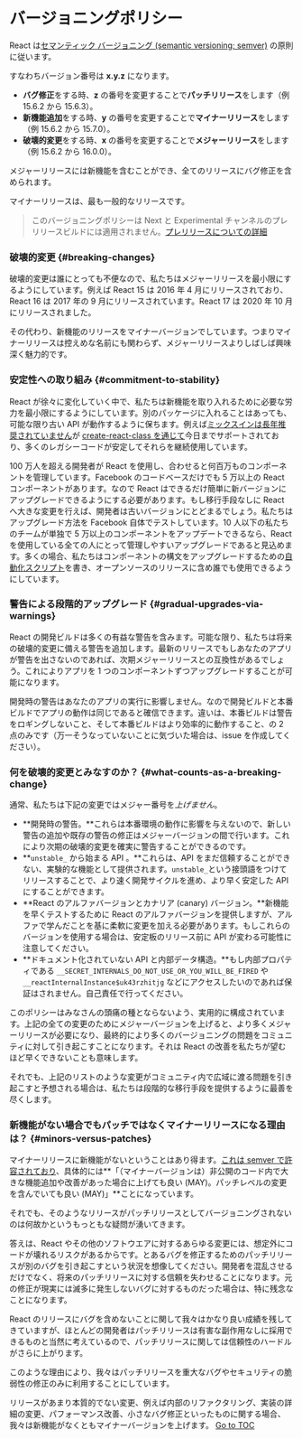 
# バージョニングポリシー


React は[セマンティック バージョニング (semantic versioning; semver)](https://semver.org/) の原則に従います。

すなわちバージョン番号は **x.y.z** になります。

* **バグ修正**をする時、**z** の番号を変更することで**パッチリリース**をします（例 15.6.2 から 15.6.3）。
* **新機能追加**をする時、**y** の番号を変更することで**マイナーリリース**をします（例 15.6.2 から 15.7.0）。
* **破壊的変更**をする時、**x** の番号を変更することで**メジャーリリース**をします（例 15.6.2 から 16.0.0）。

メジャーリリースには新機能を含むことができ、全てのリリースにバグ修正を含められます。

マイナーリリースは、最も一般的なリリースです。

> このバージョニングポリシーは Next と Experimental チャンネルのプレリリースビルドには適用されません。[プレリリースについての詳細](./release-channels.html)

### 破壊的変更 {#breaking-changes}

破壊的変更は誰にとっても不便なので、私たちはメジャーリリースを最小限にするようにしています。例えば React 15 は 2016 年 4 月にリリースされており、React 16 は 2017 年の 9 月にリリースされています。React 17 は 2020 年 10 月にリリースされました。

その代わり、新機能のリリースをマイナーバージョンでしています。つまりマイナーリリースは控えめな名前にも関わらず、メジャーリリースよりしばしば興味深く魅力的です。

### 安定性への取り組み {#commitment-to-stability}

React が徐々に変化していく中で、私たちは新機能を取り入れるために必要な労力を最小限にするようにしています。別のパッケージに入れることはあっても、可能な限り古い API が動作するように保ちます。例えば[ミックスインは長年推奨されていません](/blog/2016/07/13/mixins-considered-harmful.html)が [create-react-class を通じて](./react-without-es6.html#mixins)今日までサポートされており、多くのレガシーコードが安定してそれらを継続使用しています。

100 万人を超える開発者が React を使用し、合わせると何百万ものコンポーネントを管理しています。Facebook のコードベースだけでも 5 万以上の React コンポーネントがあります。なので React はできるだけ簡単に新バージョンにアップグレードできるようにする必要があります。もし移行手段なしに React へ大きな変更を行えば、開発者は古いバージョンにとどまるでしょう。私たちはアップグレード方法を Facebook 自体でテストしています。10 人以下の私たちのチームが単独で 5 万以上のコンポーネントをアップデートできるなら、React を使用している全ての人にとって管理しやすいアップグレードであると見込めます。多くの場合、私たちはコンポーネントの構文をアップグレードするための[自動化スクリプト](https://github.com/reactjs/react-codemod)を書き、オープンソースのリリースに含め誰でも使用できるようにしています。

### 警告による段階的アップグレード {#gradual-upgrades-via-warnings}

React の開発ビルドは多くの有益な警告を含みます。可能な限り、私たちは将来の破壊的変更に備える警告を追加します。最新のリリースでもしあなたのアプリが警告を出さないのであれば、次期メジャーリリースとの互換性があるでしょう。これによりアプリを 1 つのコンポーネントずつアップグレードすることが可能になります。

開発時の警告はあなたのアプリの実行に影響しません。なので開発ビルドと本番ビルドでアプリの動作は同じであると確信できます。違いは、本番ビルドは警告をロギングしないこと、そして本番ビルドはより効率的に動作すること、の 2 点のみです（万一そうなっていないことに気づいた場合は、issue を作成してください）。

### 何を破壊的変更とみなすのか？ {#what-counts-as-a-breaking-change}

通常、私たちは下記の変更ではメジャー番号を*上げません*。

* **開発時の警告。**これらは本番環境の動作に影響を与えないので、新しい警告の追加や既存の警告の修正はメジャーバージョンの間で行います。これにより次期の破壊的変更を確実に警告することができるのです。
* **`unstable_` から始まる API 。**これらは、API をまだ信頼することができない、実験的な機能として提供されます。`unstable_`という接頭語をつけてリリースすることで、より速く開発サイクルを進め、より早く安定した API にすることができます。
* **React のアルファバージョンとカナリア (canary) バージョン。**新機能を早くテストするために React のアルファバージョンを提供しますが、アルファで学んだことを基に柔軟に変更を加える必要があります。もしこれらのバージョンを使用する場合は、安定板のリリース前に API が変わる可能性に注意してください。
* **ドキュメント化されていない API と内部データ構造。**もし内部プロパティである `__SECRET_INTERNALS_DO_NOT_USE_OR_YOU_WILL_BE_FIRED` や `__reactInternalInstance$uk43rzhitjg` などにアクセスしたいのであれば保証はされません。自己責任で行ってください。

このポリシーはみなさんの頭痛の種とならないよう、実用的に構成されています。上記の全ての変更のためにメジャーバージョンを上げると、より多くメジャーリリースが必要になり、最終的により多くのバージョニングの問題をコミュニティに対して引き起こすことになります。それは React の改善を私たちが望むほど早くできないことも意味します。

それでも、上記のリストのような変更がコミュニティ内で広域に渡る問題を引き起こすと予想される場合は、私たちは段階的な移行手段を提供するように最善を尽くします。

### 新機能がない場合でもパッチではなくマイナーリリースになる理由は？ {#minors-versus-patches}

マイナーリリースに新機能がないということはあり得ます。[これは semver で許容されており](https://semver.org/#spec-item-7)、具体的には**「（マイナーバージョンは）非公開のコード内で大きな機能追加や改善があった場合に上げても良い (MAY)。パッチレベルの変更を含んでいても良い (MAY)」**ことになっています。

それでも、そのようなリリースがパッチリリースとしてバージョニングされないのは何故かというもっともな疑問が湧いてきます。

答えは、React やその他のソフトウエアに対するあらゆる変更には、想定外にコードが壊れるリスクがあるからです。とあるバグを修正するためのパッチリリースが別のバグを引き起こすという状況を想像してください。開発者を混乱させるだけでなく、将来のパッチリリースに対する信頼を失わせることになります。元の修正が現実には滅多に発生しないバグに対するものだった場合は、特に残念なことになります。

React のリリースにバグを含めないことに関して我々はかなり良い成績を残してきていますが、ほとんどの開発者はパッチリリースは有害な副作用なしに採用できるものと当然に考えているので、パッチリリースに関しては信頼性のハードルがさらに上がります。

このような理由により、我々はパッチリリースを重大なバグやセキュリティの脆弱性の修正のみに利用することにしています。

リリースがあまり本質的でない変更、例えば内部のリファクタリング、実装の詳細の変更、パフォーマンス改善、小さなバグ修正といったものに関する場合、我々は新機能がなくともマイナーバージョンを上げます。
<span style="float: footnote;"><a href="./index.html#toc">Go to TOC</a></span>
